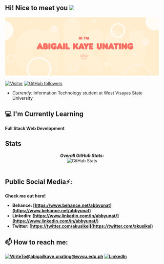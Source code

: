 <h2>Hi! Nice to meet you <img src="https://raw.githubusercontent.com/MartinHeinz/MartinHeinz/master/wave.gif" width="30px">
</h2>

<img src="banner.png">

[![Visitor](https://visitor-badge.laobi.icu/badge?page_id=keiruu.keiruu)](https://github.com/keiruu) [![GitHub followers](https://img.shields.io/github/followers/keiruu.svg?style=social&label=Follow)](https://github.com/keiruu?tab=followers)

- <i>Currently:</i> Information Technology student at West Visayas State University

<h2>💻 I'm Currently Learning</h2>

__Full Stack Web Development__


<h2>Stats</h2>

<div>
  
  <p align="center">
  <b><em>Overall GitHub Stats:</em></b> <br/>
    <img src="https://github-readme-streak-stats.herokuapp.com/?user=keiruu" alt="GitHub Stats" /> <br/><br/>
  <b>
</div>

<h2> Public Social Media⚡:</h2>

Check me out here!
 
- Behance: [https://www.behance.net/abbyunat](https://www.behance.net/abbyunat)
- Linkedin: [https://www.linkedin.com/in/abbyunat/](https://www.linkedin.com/in/abbyunat/)
- Twitter: [https://twitter.com/akusikei](https://twitter.com/akusikei)

<h2>📫 How to reach me:</h2>

<a href="mailto:WriteToabigailkaye.unating@wvsu.edu.ph">![WriteTo@abigailkaye.unating@wvsu.edu.ph](https://img.shields.io/badge/Gmail-D14836?style=for-the-badge&logo=gmail&logoColor=white)</a> <a href="https://www.linkedin.com/in/abbyunat/">![LinkedIn](https://img.shields.io/badge/LinkedIn-0077B5?style=for-the-badge&logo=linkedin&logoColor=white)</a>
